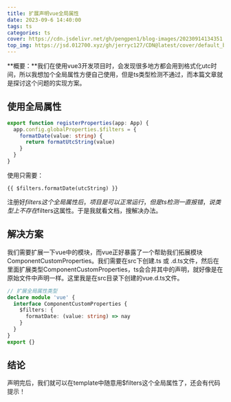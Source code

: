 ```yaml
---
title: 扩展声明vue全局属性
date: 2023-09-6 14:40:00
tags: ts
categories: ts
cover: https://cdn.jsdelivr.net/gh/pengpen1/blog-images/20230914134351.png
top_img: https://jsd.012700.xyz/gh/jerryc127/CDN@latest/cover/default_bg.png
---
```

**概要：**我们在使用vue3开发项目时，会发现很多地方都会用到格式化utc时间，所以我想加个全局属性方便自己使用，但是ts类型检测不通过，而本篇文章就是探讨这个问题的实现方案。

## 使用全局属性

```ts
export function registerProperties(app: App) {
  app.config.globalProperties.$filters = {
    formatDate(value: string) {
      return formatUtcString(value)
    }
  }
}
```

使用只需要：

```vue
{{ $filters.formatDate(utcString) }}
```

注册好$filters这个全局属性后，项目是可以正常运行，但是ts检测一直报错，说类型上不存在$filters这属性。于是我就看文档，搜解决办法。

## 解决方案

我们需要扩展一下vue中的模块，而vue正好暴露了一个帮助我们拓展模块ComponentCustomProperties。我们需要在src下创建.ts 或 .d.ts文件，然后在里面扩展类型ComponentCustomProperties，ts会合并其中的声明，就好像是在原始文件中声明一样。这里我是在src目录下创建的vue.d.ts文件。

```ts
// 扩展全局属性类型
declare module 'vue' {
  interface ComponentCustomProperties {
    $filters: {
      formatDate: (value: string) => nay
    }
  }
}
export {}
```

## 结论

声明完后，我们就可以在template中随意用$filters这个全局属性了，还会有代码提示！


